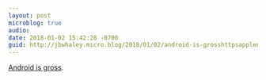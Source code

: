 ```yaml
---
layout: post
microblog: true
audio: 
date: 2018-01-02 15:42:28 -0700
guid: http://jbwhaley.micro.blog/2018/01/02/android-is-grosshttpsapplenewsaolsaejatlgypgijarq.html
---
```

 [Android is gross](https://apple.news/AolsAejA9TLGy-Pg-i8JArQ).
